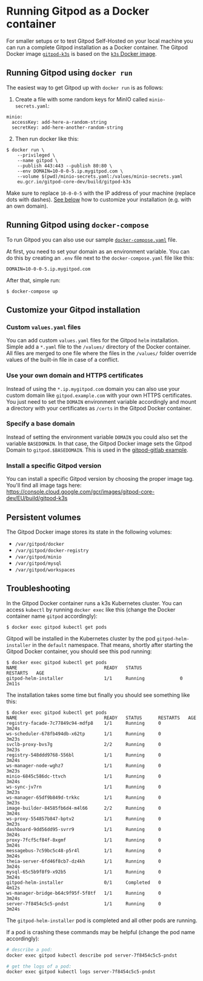 # Running Gitpod as a Docker container

For smaller setups or to test Gitpod Self-Hosted on your local machine you can run a complete Gitpod installation as a Docker container. The Gitpod Docker image [`gitpod-k3s`](https://console.cloud.google.com/gcr/images/gitpod-core-dev/EU/build/gitpod-k3s) is based on the [`k3s` Docker image](https://hub.docker.com/r/rancher/k3s).

## Running Gitpod using `docker run`

The easiest way to get Gitpod up with `docker run` is as follows:

1. Create a file with some random keys for MinIO called `minio-secrets.yaml`:
```
minio:
  accessKey: add-here-a-random-string
  secretKey: add-here-another-random-string
```

2. Then run docker like this:
```
$ docker run \
    --privileged \
    --name gitpod \
    --publish 443:443 --publish 80:80 \
    --env DOMAIN=10-0-0-5.ip.mygitpod.com \
    --volume $(pwd)/minio-secrets.yaml:/values/minio-secrets.yaml
    eu.gcr.io/gitpod-core-dev/build/gitpod-k3s
```

Make sure to replace `10-0-0-5` with the IP address of your machine (replace dots with dashes). [See below](#customize-your-gitpod-installation) how to customize your installation (e.g. with an own domain).

## Running Gitpod using `docker-compose`

To run Gitpod you can also use our sample [`docker-compose.yaml`](./examples/gitpod/docker-compose.yaml) file.

At first, you need to set your domain as an environment variable. You can do this by creating an `.env` file next to the `docker-compose.yaml` file like this:

```
DOMAIN=10-0-0-5.ip.mygitpod.com
```

After that, simple run:
```
$ docker-compose up
```

## Customize your Gitpod installation

### Custom `values.yaml` files

You can add custom `values.yaml` files for the Gitpod `helm` installation. Simple add a `*.yaml` file to the `/values/` directory of the Docker container. All files are merged to one file where the files in the `/values/` folder override values of the built-in file in case of a conflict.

### Use your own domain and HTTPS certificates

Instead of using the `*.ip.mygitpod.com` domain you can also use your custom domain like `gitpod.example.com` with your own HTTPS certificates. You just need to set the `DOMAIN` environment variable accordingly and mount a directory with your certificates as `/certs` in the Gitpod Docker container.

### Specify a base domain

Instead of setting the environment variable `DOMAIN` you could also set the variable `BASEDOMAIN`. In that case, the Gitpod Docker image sets the Gitpod Domain to `gitpod.$BASEDOMAIN`. This is used in the [gitpod-gitlab example](./examples/gitpod-gitlab/docker-compose.yaml).

### Install a specific Gitpod version

You can install a specific Gitpod version by choosing the proper image tag. You'll find all image tags here: https://console.cloud.google.com/gcr/images/gitpod-core-dev/EU/build/gitpod-k3s


## Persistent volumes

The Gitpod Docker image stores its state in the following volumes:

- `/var/gitpod/docker`
- `/var/gitpod/docker-registry`
- `/var/gitpod/minio`
- `/var/gitpod/mysql`
- `/var/gitpod/workspaces`


## Troubleshooting

In the Gitpod Docker container runs a k3s Kubernetes cluster. You can access `kubectl` by running `docker exec` like this (change the Docker container name `gitpod` accordingly):
```
$ docker exec gitpod kubectl get pods
```

Gitpod will be installed in the Kubernetes cluster by the pod `gitpod-helm-installer` in the `default` namespace. That means, shortly after starting the Gitpod Docker container, you should see this pod running:
```
$ docker exec gitpod kubectl get pods
NAME                                READY   STATUS              RESTARTS   AGE
gitpod-helm-installer               1/1     Running             0          2m11s
```

The installation takes some time but finally you should see something like this:
```
$ docker exec gitpod kubectl get pods
NAME                                READY   STATUS      RESTARTS   AGE
registry-facade-7c77849c94-mdfp8    1/1     Running     0          3m24s
ws-scheduler-678fb494db-x62tp       1/1     Running     0          3m23s
svclb-proxy-bvs7g                   2/2     Running     0          3m23s
registry-548ddd9768-556bl           1/1     Running     0          3m24s
ws-manager-node-wghz7               1/1     Running     0          3m23s
minio-6845c586dc-ttvch              1/1     Running     0          3m24s
ws-sync-jv7rn                       1/1     Running     0          3m23s
ws-manager-65df9b849d-trkkc         1/1     Running     0          3m23s
image-builder-84585fb6d4-m4l66      2/2     Running     0          3m24s
ws-proxy-554857b847-bptv2           1/1     Running     0          3m23s
dashboard-9dd56dd95-svrr9           1/1     Running     0          3m24s
proxy-7fcf5cf84f-8xgmf              1/1     Running     0          3m24s
messagebus-7c59bc5c48-p5r4l         1/1     Running     0          3m24s
theia-server-6fd46f8cb7-dz4kh       1/1     Running     0          3m24s
mysql-65c5b9f8f9-x92b5              1/1     Running     0          3m24s
gitpod-helm-installer               0/1     Completed   0          4m12s
ws-manager-bridge-b64c9f95f-5f8tf   1/1     Running     0          3m24s
server-7f8454c5c5-pndst             1/1     Running     0          3m24s
```
The `gitpod-helm-installer` pod is completed and all other pods are running.

If a pod is crashing these commands may be helpful (change the pod name accordingly):
```bash
# describe a pod:
docker exec gitpod kubectl describe pod server-7f8454c5c5-pndst

# get the logs of a pod:
docker exec gitpod kubectl logs server-7f8454c5c5-pndst
```
